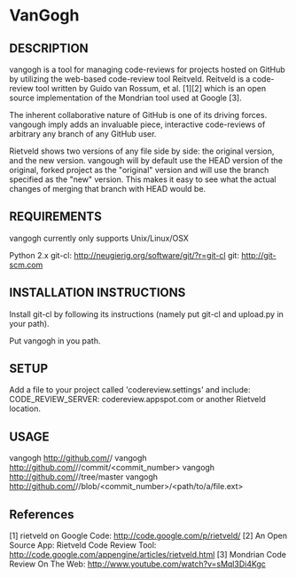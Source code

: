 VanGogh
=======

DESCRIPTION
-----------
vangogh is a tool for managing code-reviews for projects hosted on GitHub by
utilizing the web-based code-review tool Reitveld. Reitveld is a code-review
tool written by Guido van Rossum, et al. [1][2] which is an open source
implementation of the Mondrian tool used at Google [3].

The inherent collaborative nature of GitHub is one of its driving forces.
vangough imply adds an invaluable piece, interactive code-reviews of arbitrary
any branch of any GitHub user.

Rietveld shows two versions of any file side by side: the original version, and
the new version. vangough will by default use the HEAD version of the original,
forked project as the "original" version and will use the branch specified as
the "new" version. This makes it easy to see what the actual changes of merging
that branch with HEAD would be.


REQUIREMENTS
------------
vangogh currently only supports Unix/Linux/OSX

Python 2.x
git-cl: http://neugierig.org/software/git/?r=git-cl
git: http://git-scm.com


INSTALLATION INSTRUCTIONS
-------------------------
Install git-cl by following its instructions (namely put git-cl and upload.py in
your path).

Put vangogh in you path.


SETUP
-----
Add a file to your project called 'codereview.settings' and include:
  CODE_REVIEW_SERVER: codereview.appspot.com
or another Rietveld location.


USAGE
-----
vangogh http://github.com/<username>/<project>
vangogh http://github.com/<username>/<project>/commit/<commit_number>
vangogh http://github.com/<username>/<project>/tree/master
vangogh http://github.com/<username>/<project>/blob/<commit_number>/<path/to/a/file.ext>

References
----------
[1] rietveld on Google Code: http://code.google.com/p/rietveld/
[2] An Open Source App: Rietveld Code Review Tool: http://code.google.com/appengine/articles/rietveld.html
[3] Mondrian Code Review On The Web: http://www.youtube.com/watch?v=sMql3Di4Kgc
